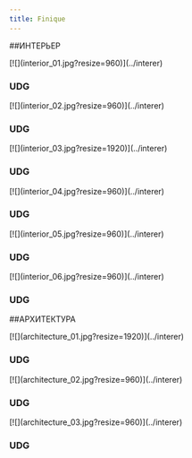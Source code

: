 ```yaml
---
title: Finique
---
```


##ИНТЕРЬЕР

<div class="home-row">
	<div class="image-50" markdown="1">[![](interior_01.jpg?resize=960)](../interer)
	<h3 class="project-title">UDG</h3> 
    </div>
    <div class="image-50" markdown="1">[![](interior_02.jpg?resize=960)](../interer)
    <h3 class="project-title">UDG</h3> 
    </div>
</div>
<div class="home-row">
	<div class="image-100" markdown="1">[![](interior_03.jpg?resize=1920)](../interer) 
    <h3 class="project-title">UDG</h3> 
    </div>
</div>
<div class="home-row">
	<div class="image-50 first" markdown="1">[![](interior_04.jpg?resize=960)](../interer) 
  	<h3 class="project-title">UDG</h3> 
    </div>
    <div class="image-50 right" markdown="1">[![](interior_05.jpg?resize=960)](../interer) 
    <h3 class="project-title">UDG</h3> 
    </div>
   	<div class="image-50 last" markdown="1">[![](interior_06.jpg?resize=960)](../interer)
    <h3 class="project-title">UDG</h3> 
    </div>
</div>



##АРХИТЕКТУРА

<div class="home-row">
	<div class="image-100" markdown="1">[![](architecture_01.jpg?resize=1920)](../interer)
	<h3 class="project-title">UDG</h3> 
    </div>
</div>
<div class="home-row">
    <div class="image-50" markdown="1">[![](architecture_02.jpg?resize=960)](../interer) 
    <h3 class="project-title">UDG</h3> 
    </div>
	<div class="image-50" markdown="1">[![](architecture_03.jpg?resize=960)](../interer) 
    <h3 class="project-title">UDG</h3> 
    </div>
</div>